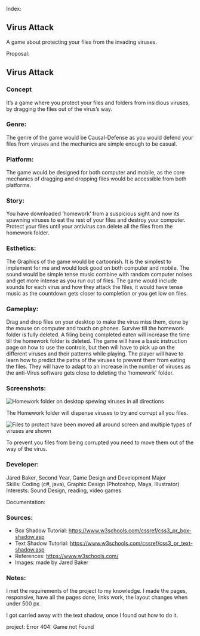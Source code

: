 Index: 
## Virus Attack

A game about protecting your files from the invading viruses.

Proposal:
## Virus Attack

### Concept

It’s a game where you protect your files and folders from insidious viruses, by dragging the files out of the virus’s way.

### Genre:

The genre of the game would be Causal-Defense as you would defend your files from viruses and the mechanics are simple enough to be casual.

### Platform:

The game would be designed for both computer and mobile, as the core mechanics of dragging and dropping files would be accessible from both platforms.

### Story:

You have downloaded ‘homework’ from a suspicious sight and now its spawning viruses to eat the rest of your files and destroy your computer. Protect your files until your antivirus can delete all the files from the homework folder.


### Esthetics:

The Graphics of the game would be cartoonish. It is the simplest to implement for me and would look good on both computer and mobile. The sound would be simple tense music combine with random computer noises and get more intense as you run out of files. The game would include sounds for each virus and how they attack the files, it would have tense music as the countdown gets closer to completion or you get low on files.

### Gameplay:

Drag and drop files on your desktop to make the virus miss them, done by the mouse on computer and touch on phones. Survive till the homework folder is fully deleted. A filing being completed eaten will increase the time till the homework folder is deleted. The game will have a basic instruction page on how to use the controls, but then will have to pick up on the different viruses and their patterns while playing. The player will have to learn how to predict the paths of the viruses to prevent them from eating the files. They will have to adapt to an increase in the number of viruses as the anti-Virus software gets close to deleting the 'homework' folder.

### Screenshots:

![Homework folder on desktop spewing viruses in all directions](media/homework_Worms.png)

The Homework folder will dispense viruses to try and corrupt all you files.

![Files to protect have been moved all around screen and multiple types of viruses are shown](media/movement.png)

To prevent you files from being corrupted you need to move them out of the way of the virus.

### Developer:

Jared Baker, Second Year, Game Design and Development Major  
Skills: Coding (c#, java), Graphic Design (Photoshop, Maya, Illustrator)  
Interests: Sound Design, reading, video games


Documentation:
### Sources:
*   Box Shadow Tutorial: https://www.w3schools.com/cssref/css3_pr_box-shadow.asp
*   Text Shadow Tutorial: https://www.w3schools.com/cssref/css3_pr_text-shadow.asp
*   References: https://www.w3schools.com/
*   Images: made by Jared Baker

### Notes:

I met the requirements of the project to my knowledge. I made the pages, responsive, have all the pages done, links work, the layout changes when under 500 px.  

I got carried away with the text shadow, once I found out how to do it.

project:
Error 404: Game not Found
